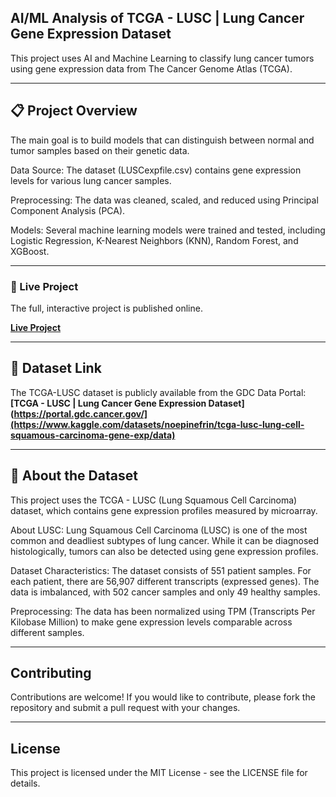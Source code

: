 ## AI/ML Analysis of TCGA - LUSC | Lung Cancer Gene Expression Dataset
This project uses AI and Machine Learning to classify lung cancer tumors using gene expression data from The Cancer Genome Atlas (TCGA).

---

## 📋 Project Overview
The main goal is to build models that can distinguish between normal and tumor samples based on their genetic data.

Data Source: The dataset (LUSCexpfile.csv) contains gene expression levels for various lung cancer samples.

Preprocessing: The data was cleaned, scaled, and reduced using Principal Component Analysis (PCA).

Models: Several machine learning models were trained and tested, including Logistic Regression, K-Nearest Neighbors (KNN), Random Forest, and XGBoost.

---

### 📄 Live Project

The full, interactive project is published online.

**[Live Project](https://rakesh8050.github.io/TCGA_lung_cancer-/)** 

---

## 🔗 Dataset Link
The TCGA-LUSC dataset is publicly available from the GDC Data Portal:
**[TCGA - LUSC | Lung Cancer Gene Expression Dataset](https://portal.gdc.cancer.gov/](https://www.kaggle.com/datasets/noepinefrin/tcga-lusc-lung-cell-squamous-carcinoma-gene-exp/data)**

---

## 🔬 About the Dataset
This project uses the TCGA - LUSC (Lung Squamous Cell Carcinoma) dataset, which contains gene expression profiles measured by microarray.

About LUSC: Lung Squamous Cell Carcinoma (LUSC) is one of the most common and deadliest subtypes of lung cancer. While it can be diagnosed histologically, tumors can also be detected using gene expression profiles.

Dataset Characteristics: The dataset consists of 551 patient samples. For each patient, there are 56,907 different transcripts (expressed genes). The data is imbalanced, with 502 cancer samples and only 49 healthy samples.

Preprocessing: The data has been normalized using TPM (Transcripts Per Kilobase Million) to make gene expression levels comparable across different samples.

----

## Contributing

Contributions are welcome! If you would like to contribute, please fork the repository and submit a pull request with your changes.

---

## License

This project is licensed under the MIT License - see the LICENSE file for details.

